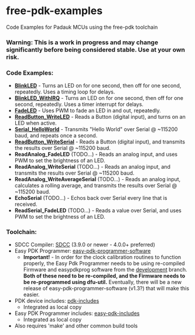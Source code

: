 # free-pdk-examples
Code Examples for Padauk MCUs using the free-pdk toolchain

### Warning: This is a work in progress and may change significantly before being considered stable.  Use at your own risk.

### Code Examples:
- [**BlinkLED**](BlinkLED) - Turns an LED on for one second, then off for one second, repeatedly.  Uses a timing loop for delays.
- [**BlinkLED_WithIRQ**](BlinkLED_WithIRQ) - Turns an LED on for one second, then off for one second, repeatedly.  Uses a timer interrupt for delays.
- [**FadeLED**](FadeLED) - Uses PWM to fade an LED in and out, repeatedly.
- [**ReadButton_WriteLED**](ReadButton_WriteLED) - Reads a Button (digital input), and turns on an LED when active.
- [**Serial_HelloWorld**](Serial_HelloWorld) - Transmits "Hello World" over Serial @ ~115200 baud, and repeats once a second.
- [**ReadButton_WriteSerial**](ReadButton_WriteSerial) - Reads a Button (digital input), and transmits the results over Serial @ ~115200 baud.
- **ReadAnalog_FadeLED** (TODO...) - Reads an analog input, and uses PWM to set the brightness of an LED.
- **ReadAnalog_WriteSerial** (TODO...) - Reads an analog input, and transmits the results over Serial @ ~115200 baud. 
- **ReadAnalog_WriteAverageSerial** (TODO...) - Reads an analog input, calculates a rolling average, and transmits the results over Serial @ ~115200 baud.
- **EchoSerial** (TODO...) - Echos back over Serial every line that is received.
- **ReadSerial_FadeLED** (TODO...) - Reads a value over Serial, and uses PWM to set the brightness of an LED.

### Toolchain:
- SDCC Compiler: [SDCC](http://sdcc.sourceforge.net/) (3.9.0 or newer - 4.0.0+ preferred)
- Easy PDK Programmer: [easy-pdk-programmer-software](https://github.com/free-pdk/easy-pdk-programmer-software)
  - **Important!** - In order for the clock calibration routines to function properly, the Easy Pdk Programmer needs to be using re-compiled Firmware and easypdkprog software from the [development](https://github.com/free-pdk/easy-pdk-programmer-software/tree/development) branch.
**Both of these need to be re-compiled, and the Firmware needs to be re-programmed using dfu-util.**
Eventually, there will be a new release of easy-pdk-programmer-software (v1.3?) that will make this easier.
- PDK device includes: [pdk-includes](https://github.com/free-pdk/pdk-includes)
  - Integrated as local copy
- Easy PDK Programmer includes: [easy-pdk-includes](https://github.com/free-pdk/easy-pdk-includes)
  - Integrated as local copy
- Also requires 'make' and other common build tools
